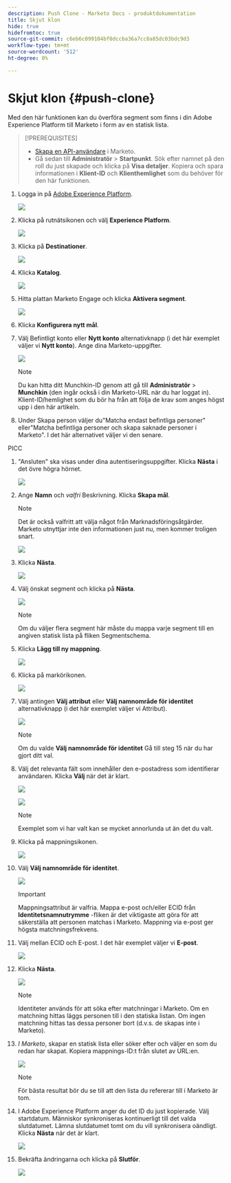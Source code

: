 ```yaml
---
description: Push Clone - Marketo Docs - produktdokumentation
title: Skjut klon
hide: true
hidefromtoc: true
source-git-commit: c6eb6c099104bf0dccba36a7cc8a85dc03bdc9d3
workflow-type: tm+mt
source-wordcount: '512'
ht-degree: 0%

---
```


# Skjut klon {#push-clone}

Med den här funktionen kan du överföra segment som finns i din Adobe Experience Platform till Marketo i form av en statisk lista.

>[!PREREQUISITES]
>
>* [Skapa en API-användare](/help/marketo/product-docs/administration/users-and-roles/create-an-api-only-user.md) i Marketo.
>* Gå sedan till **Administratör** > **Startpunkt**. Sök efter namnet på den roll du just skapade och klicka på **Visa detaljer**. Kopiera och spara informationen i **Klient-ID** och **Klienthemlighet** som du behöver för den här funktionen.


1. Logga in på [Adobe Experience Platform](https://experience.adobe.com/).

   ![](assets/push-an-adobe-experience-platform-segment-to-a-marketo-static-list-1.png)

1. Klicka på rutnätsikonen och välj **Experience Platform**.

   ![](assets/push-an-adobe-experience-platform-segment-to-a-marketo-static-list-2.png)

1. Klicka på **Destinationer**.

   ![](assets/push-an-adobe-experience-platform-segment-to-a-marketo-static-list-3.png)

1. Klicka **Katalog**.

   ![](assets/push-an-adobe-experience-platform-segment-to-a-marketo-static-list-4.png)

1. Hitta plattan Marketo Engage och klicka **Aktivera segment**.

   ![](assets/push-an-adobe-experience-platform-segment-to-a-marketo-static-list-5.png)

1. Klicka **Konfigurera nytt mål**.


1. Välj Befintligt konto eller **Nytt konto** alternativknapp (i det här exemplet väljer vi **Nytt konto**). Ange dina Marketo-uppgifter.

   ![](assets/push-an-adobe-experience-platform-segment-to-a-marketo-static-list-6.png)

   >[!NOTE]
   >
   >Du kan hitta ditt Munchkin-ID genom att gå till **Administratör** > **Munchkin** (den ingår också i din Marketo-URL när du har loggat in). Klient-ID/hemlighet som du bör ha från att följa de krav som anges högst upp i den här artikeln.

1. Under Skapa person väljer du&quot;Matcha endast befintliga personer&quot; eller&quot;Matcha befintliga personer och skapa saknade personer i Marketo&quot;. I det här alternativet väljer vi den senare.

PICC

1. &quot;Ansluten&quot; ska visas under dina autentiseringsuppgifter. Klicka **Nästa** i det övre högra hörnet.

   ![](assets/push-an-adobe-experience-platform-segment-to-a-marketo-static-list-7.png)

1. Ange **Namn** och _valfri_ Beskrivning. Klicka **Skapa mål**.

   >[!NOTE]
   >
   >Det är också valfritt att välja något från Marknadsföringsåtgärder. Marketo utnyttjar inte den informationen just nu, men kommer troligen snart.

   ![](assets/push-an-adobe-experience-platform-segment-to-a-marketo-static-list-8.png)

1. Klicka **Nästa**.

   ![](assets/push-an-adobe-experience-platform-segment-to-a-marketo-static-list-9.png)

1. Välj önskat segment och klicka på **Nästa**.

   ![](assets/push-an-adobe-experience-platform-segment-to-a-marketo-static-list-10.png)

   >[!NOTE]
   >
   >Om du väljer flera segment här måste du mappa varje segment till en angiven statisk lista på fliken Segmentschema.

1. Klicka **Lägg till ny mappning**.

   ![](assets/push-an-adobe-experience-platform-segment-to-a-marketo-static-list-11.png)

1. Klicka på markörikonen.

   ![](assets/push-an-adobe-experience-platform-segment-to-a-marketo-static-list-12.png)

1. Välj antingen **Välj attribut** eller **Välj namnområde för identitet** alternativknapp (i det här exemplet väljer vi Attribut).

   ![](assets/push-an-adobe-experience-platform-segment-to-a-marketo-static-list-13.png)

   >[!NOTE]
   >
   >Om du valde **Välj namnområde för identitet** Gå till steg 15 när du har gjort ditt val.

1. Välj det relevanta fält som innehåller den e-postadress som identifierar användaren. Klicka **Välj** när det är klart.

   ![](assets/push-an-adobe-experience-platform-segment-to-a-marketo-static-list-14.png)

   ![](assets/push-an-adobe-experience-platform-segment-to-a-marketo-static-list-15.png)

   >[!NOTE]
   >
   >Exemplet som vi har valt kan se mycket annorlunda ut än det du valt.

1. Klicka på mappningsikonen.

   ![](assets/push-an-adobe-experience-platform-segment-to-a-marketo-static-list-16.png)

1. Välj **Välj namnområde för identitet**.

   ![](assets/push-an-adobe-experience-platform-segment-to-a-marketo-static-list-17.png)

   >[!IMPORTANT]
   >
   >Mappningsattribut är valfria. Mappa e-post och/eller ECID från **Identitetsnamnutrymme** -fliken är det viktigaste att göra för att säkerställa att personen matchas i Marketo. Mappning via e-post ger högsta matchningsfrekvens.

1. Välj mellan ECID och E-post. I det här exemplet väljer vi **E-post**.

   ![](assets/push-an-adobe-experience-platform-segment-to-a-marketo-static-list-18.png)

1. Klicka **Nästa**.

   ![](assets/push-an-adobe-experience-platform-segment-to-a-marketo-static-list-19.png)

   >[!NOTE]
   >
   >Identiteter används för att söka efter matchningar i Marketo. Om en matchning hittas läggs personen till i den statiska listan. Om ingen matchning hittas tas dessa personer bort (d.v.s. de skapas inte i Marketo).

1. _I Marketo_, skapar en statisk lista eller söker efter och väljer en som du redan har skapat. Kopiera mappnings-ID:t från slutet av URL:en.

   ![](assets/push-an-adobe-experience-platform-segment-to-a-marketo-static-list-20.png)

   >[!NOTE]
   >
   >För bästa resultat bör du se till att den lista du refererar till i Marketo är tom.

1. I Adobe Experience Platform anger du det ID du just kopierade. Välj startdatum. Människor synkroniseras kontinuerligt till det valda slutdatumet. Lämna slutdatumet tomt om du vill synkronisera oändligt. Klicka **Nästa** när det är klart.

   ![](assets/push-an-adobe-experience-platform-segment-to-a-marketo-static-list-21.png)

1. Bekräfta ändringarna och klicka på **Slutför**.

   ![](assets/push-an-adobe-experience-platform-segment-to-a-marketo-static-list-22.png)
